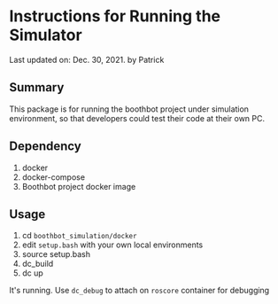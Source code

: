 # Instructions for Running the Simulator

Last updated on: Dec. 30, 2021. by Patrick

## Summary

This package is for running the boothbot project under simulation environment, so
that developers could test their code at their own PC.

## Dependency

1. docker
2. docker-compose
3. Boothbot project docker image

## Usage

1. cd `boothbot_simulation/docker`
2. edit `setup.bash` with your own local environments
3. source setup.bash
4. dc_build
5. dc up

It's running. Use `dc_debug` to attach on `roscore` container for debugging
